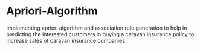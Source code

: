 # Apriori-Algorithm
Implementing apriori algorithm and association rule generation to help in predicting the interested customers in buying a caravan insurance policy to ​ increase sales of caravan insurance companies​ .
